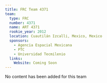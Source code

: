 ```yaml
---
title: FRC Team 4371
team:
  type: FRC
  number: 4371
  name: ART 4371
  rookie_year: 2012
  location: Cuautilán Izcalli, Mexico, Mexico
  sponsors:
    - Agencia Espacial Mexicana
    - PTC
    - Universidad Tecmilenio
  links:
    Website: Coming Soon
---
```

No content has been added for this team